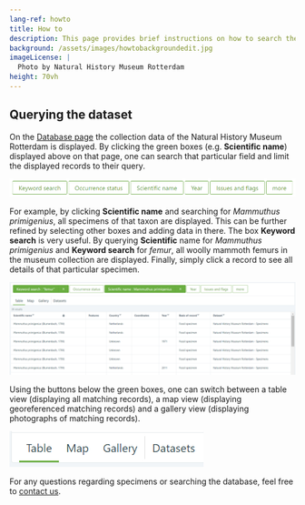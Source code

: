 ```yaml
---
lang-ref: howto
title: How to
description: This page provides brief instructions on how to search the specimen database of the [Natural History Museum Rotterdam](https://www.hetnatuurhistorisch.nl/en).
background: /assets/images/howtobackgroundedit.jpg
imageLicense: |
  Photo by Natural History Museum Rotterdam
height: 70vh
---
```


## Querying the dataset
On the [Database page](https://hp-nhm-rotterdam.gbif-staging.org/data) the collection data of the Natural History Museum Rotterdam is displayed. By clicking the green boxes (e.g. **Scientific name**) displayed above on that page, one can search that particular field and limit the displayed records to their query.

<img src="/assets/images/greenboxes2.jpg">

For example, by clicking **Scientific name** and searching for _Mammuthus primigenius_, all specimens of that taxon are displayed. This can be further refined by selecting other boxes and adding data in there. The box **Keyword search** is very useful. By querying **Scientific** name for _Mammuthus primigenius_ and **Keyword search** for _femur_, all woolly mammoth femurs in the museum collection are displayed. Finally, simply click a record to see all details of that particular specimen. 

<img src="/assets/images/examplequery2.jpg">

Using the buttons below the green boxes, one can switch between a table view (displaying all matching records), a map view (displaying georeferenced matching records) and a gallery view (displaying photographs of matching records).

<img src="/assets/images/tablemapgallery.jpg">

For any questions regarding specimens or searching the database, feel free to [contact us](https://www.hetnatuurhistorisch.nl/en/contact/).
